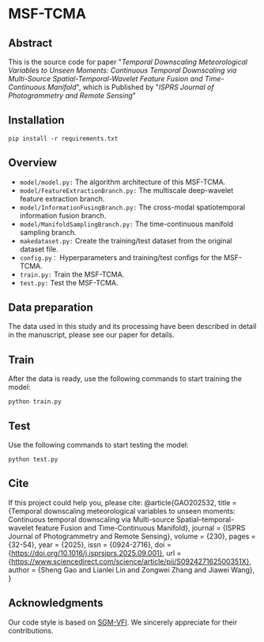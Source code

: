 # MSF-TCMA

## Abstract

This is the source code for paper "_Temporal Downscaling Meteorological Variables to Unseen Moments: Continuous Temporal Downscaling via Multi-Source Spatial-Temporal-Wavelet Feature Fusion and Time-Continuous Manifold_", which is Published by "_ISPRS Journal of Photogrammetry and Remote Sensing_"

## Installation

```
pip install -r requirements.txt
```

## Overview

- `model/model.py:` The algorithm architecture of this MSF-TCMA.
- `model/FeatureExtractionBranch.py:` The multiscale deep-wavelet feature extraction branch.
- `model/InformationFusingBranch.py:` The cross-modal spatiotemporal information fusion branch.
- `model/ManifoldSamplingBranch.py:` The time-continuous manifold sampling branch.
- `makedataset.py:` Create the training/test dataset from the original dataset file.
- `config.py：`  Hyperparameters and training/test configs for the MSF-TCMA.
- `train.py:` Train the MSF-TCMA.
- `test.py:` Test the MSF-TCMA.

## Data preparation

The data used in this study and its processing have been described in detail in the manuscript, please see our paper for details.

## Train

After the data is ready, use the following commands to start training the model:
```
python train.py
```

## Test
Use the following commands to start testing the model:
```
python test.py
```

## Cite
If this project could help you, please cite:
@article{GAO202532,
title = {Temporal downscaling meteorological variables to unseen moments: Continuous temporal downscaling via Multi-source Spatial–temporal-wavelet feature Fusion and Time-Continuous Manifold},
journal = {ISPRS Journal of Photogrammetry and Remote Sensing},
volume = {230},
pages = {32-54},
year = {2025},
issn = {0924-2716},
doi = {https://doi.org/10.1016/j.isprsjprs.2025.09.001},
url = {https://www.sciencedirect.com/science/article/pii/S092427162500351X},
author = {Sheng Gao and Lianlei Lin and Zongwei Zhang and Jiawei Wang},
}


## Acknowledgments

Our code style is based on [SGM-VFI]([https://github.com/chengtan9907/OpenSTL](https://github.com/MCG-NJU/SGM-VFI)). We sincerely appreciate for their contributions.
